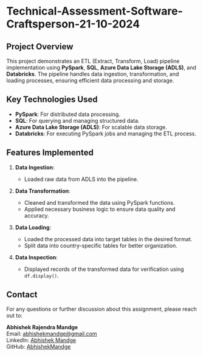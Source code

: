 # Technical-Assessment-Software-Craftsperson-21-10-2024

## Project Overview
This project demonstrates an ETL (Extract, Transform, Load) pipeline implementation using **PySpark**, **SQL**, **Azure Data Lake Storage (ADLS)**, and **Databricks**. The pipeline handles data ingestion, transformation, and loading processes, ensuring efficient data processing and storage.

## Key Technologies Used
- **PySpark**: For distributed data processing.
- **SQL**: For querying and managing structured data.
- **Azure Data Lake Storage (ADLS)**: For scalable data storage.
- **Databricks**: For executing PySpark jobs and managing the ETL process.

## Features Implemented
1. **Data Ingestion**: 
   - Loaded raw data from ADLS into the pipeline.
   
2. **Data Transformation**: 
   - Cleaned and transformed the data using PySpark functions.
   - Applied necessary business logic to ensure data quality and accuracy.

3. **Data Loading**: 
   - Loaded the processed data into target tables in the desired format.
   - Split data into country-specific tables for better organization.

4. **Data Inspection**:
   - Displayed records of the transformed data for verification using `df.display()`.

## Contact
For any questions or further discussion about this assignment, please reach out to:

**Abhishek Rajendra Mandge**  
Email: abhishekmandge@gmail.com  
LinkedIn: [Abhishek Mandge](https://www.linkedin.com/in/abhishekmandge)  
GitHub: [AbhishekMandge](https://github.com/AbhishekMandge)

